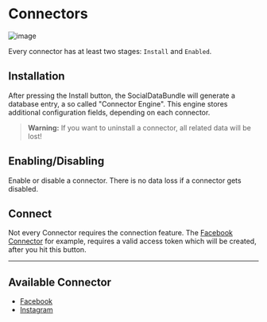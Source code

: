 # Connectors

![image](https://user-images.githubusercontent.com/700119/79234884-3096a180-7e6b-11ea-8956-bf58969817c7.png)

Every connector has at least two stages: `Install` and `Enabled`.

## Installation
After pressing the Install button, the SocialDataBundle will generate a database entry, a so called "Connector Engine".
This engine stores additional configuration fields, depending on each connector.

> **Warning:** If you want to uninstall a connector, all related data will be lost! 

## Enabling/Disabling
Enable or disable a connector. There is no data loss if a connector gets disabled.

## Connect
Not every Connector requires the connection feature. 
The [Facebook Connector](https://github.com/dachcom-digital/pimcore-social-data-facebook-connector) for example, 
requires a valid access token which will be created, after you hit this button. 

***

## Available Connector
- [Facebook](https://github.com/dachcom-digital/pimcore-social-data-facebook-connector)
- [Instagram](https://github.com/dachcom-digital/pimcore-social-data-instagram-connector)
